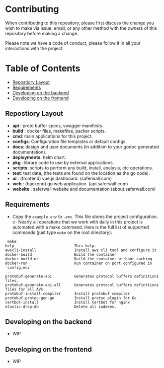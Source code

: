 # Contributing

When contributing to this repository, please first discuss the change you wish to make via issue, email, or any other method with the owners of this repository before making a change. 

Please note we have a code of conduct, please follow it in all your interactions with the project.

# Table of Contents

- [Repostiory Layout](#Repostiory-Layout)
- [Requirements](#Requirements)
- [Developing on the backend](#Developing-on-the-backend)
- [Developing on the frontend](#Developing-on-the-frontend)

## Repostiory Layout
* __api__ : proto buffer specs, swagger manifests.
* __build__ : docker files, makefiles, packer scripts.
* __cmd__: main applications for this project.
* __configs__: Configuration file templates or default configs.
* __docs__: design and user documents (in addition to your godoc generated documentation).
* __deployments__: helm chart.
* __pkg__ : library code to use by external applications.
* __scripts__: scripts to perform any build, install, analysis, etc operations.
* __test__: test data, (the tests are found on the location as the go code).
* __ui__ : (frontend) vue.js dashboard. (saferwall.com)
* __web__ : (backend) go web application. (api.saferwall.com)
* __website__ : saferwall website and documentation (about.saferwall.com)

## Requirements

- Copy the `example.env` to `.env`. This file stores the project configuration.
c- Nearly all operations that we work with daily in this project is automated with a make command. Here is the full list of supported commands (just type `make` on the root directory):

```shell
 make
help                           This help.
awscli-install                 Install aws cli tool and configure it
docker-build                   Build the container
docker-build-nc                Build the container without caching
docker-run                     Run container on port configured in `config.env`
...
protobuf-generate-api          Generates protocol buffers definitions files. 
protobuf-generate-api-all      Generates protocol buffers definitions files for all AVs.
protobuf-install-compiler      Install protobuf compiler
protobuf-protoc-gen-go         Install protoc plugin for Go
certbot-install                Install Certbot for nginx
elastic-drop-db                Delete all indexes.
```

## Developing on the backend

- WIP

## Developing on the frontend

- WIP 